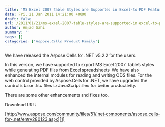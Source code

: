 ```yaml
---
title: 'MS Excel 2007 Table Styles are Supported in Excel-to-PDF Feature using Aspose.Cells for .NET 5.2.2'
date: Fri, 21 Jan 2011 14:21:00 +0000
draft: false
url: /2011/01/21/ms-excel-2007-table-styles-are-supported-in-excel-to-pdf-feature-using-aspose-cells-for-net-5-2-2/
author: Amjad Sahi
summary: ''
tags: []
categories: ['Aspose.Cells Product Family']
---
```


We have released the Aspose.Cells for .NET v5.2.2 for the users.

In this version, we have supported to export MS Excel 2007 Table’s styles while generating PDF files from Excel spreadsheets. We have also enhanced the internal modules for reading and writing ODS files. For the web control provided by Aspose.Cells for .NET, we have upgraded the control’s base .htc files to JavaScript files for better productivity.

There are some other enhancements and fixes too.

Download URL:

[http://www.aspose.com/community/files/51/.net-components/aspose.cells-for-.net/entry280123.aspx][1]




[1]: http://www.aspose.com/community/files/51/.net-components/aspose.cells-for-.net/entry280123.aspx




